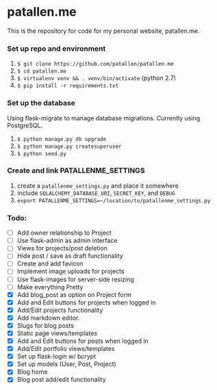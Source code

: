 # patallen.me
This is the repository for code for my personal website, patallen.me.

### Set up repo and environment

1. `$ git clone https://github.com/patallen/patallen.me`
1. `$ cd patallen.me`
1. `$ virtualenv venv && . venv/bin/activate` (python 2.7)
1. `$ pip install -r requirements.txt`

### Set up the database
Using flask-migrate to manage database migrations. Currently using PostgreSQL.

1. `$ python manage.py db upgrade`
1. `$ python manage.py createsuperuser`
1. `$ python seed.py`

### Create and link PATALLENME_SETTINGS
1. create a `patallenme_settings.py` and place it somewhere
1. include `SQLALCHEMY_DATABASE_URI`, `SECRET_KEY`, and `DEBUG`
1. `export PATALLENME_SETTINGS=~/location/to/patallenme_settings.py`

### Todo:
- [ ] Add owner relationship to Project
- [ ] Use flask-admin as admin interface
- [ ] Views for projects/post deletion
- [ ] Hide post / save as draft functionality
- [ ] Create and add favicon
- [ ] Implement image uploads for projects
- [ ] Use flask-images for server-side resizing
- [ ] Make everything Pretty
- [x] Add blog_post as option on Project form
- [x] Add and Edit buttons for projects when logged in
- [x] Add/Edit projects functionality
- [x] Add markdown editor.
- [x] Slugs for blog posts
- [x] Static page views/templates
- [x] Add and Edit buttons for posts when logged in
- [x] Add/Edit portfolio views/templates
- [x] Set up flask-login w/ bcrypt
- [x] Set up models (User, Post, Project)
- [x] Blog home
- [x] Blog post add/edit functionality
